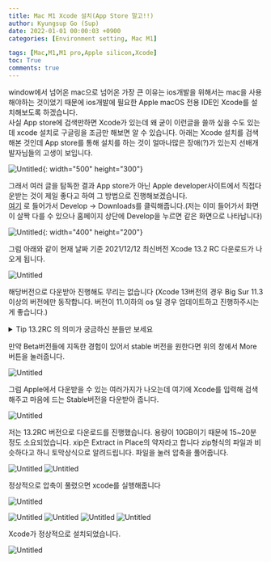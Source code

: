 ```yaml
---
title: Mac M1 Xcode 설치(App Store 말고!!)
author: Kyungsup Go (Sup)
date: 2022-01-01 00:00:03 +0900
categories: [Environment setting, Mac M1]

tags: [Mac,M1,M1 pro,Apple silicon,Xcode]
toc: True
comments: true
---
```



window에서 넘어온 mac으로 넘어온 가장 큰 이유는 ios개발을 위해서는 mac을 사용해야하는 것이었기 때문에 ios개발에 필요한 Apple macOS 전용 IDE인 Xcode를 설치해보도록 하겠습니다.
<br>사실 App store에 검색만하면 Xcode가 있는데 왜 굳이 이런글을 쓸까 싶을 수도 있는데 xcode 설치로 구글링을 조금만 해보면 알 수 있습니다. 아래는 Xcode 설치를 검색해본 것인데 App store를 통해 설치를 하는 것이 얼마나많은 장애(?)가 있는지 선배개발자님들의 고생이 보입니다. 


![Untitled](/assets/img/environment_setting/mac/Mac_M1_Xcode_install/Untitled_0.png){: width="500" height="300"}<br>


그래서 여러 글을 탐독한 결과 App store가 아닌 Apple developer사이트에서 직접다운받는 것이 제일 좋다고 하여 그 방법으로 진행해보겠습니다.<br>[여기](https://developer.apple.com/develop/)  로 들어가서 Develop -> Downloads를 클릭해줍니다.(저는 이미 들어가서 화면이 살짝 다를 수 있으나 홈페이지 상단에 Develop을 누르면 같은 화면으로 나타납니다)


![Untitled](/assets/img/environment_setting/mac/Mac_M1_Xcode_install/Untitled_1.png){: width="400" height="200"}




그럼 아래와 같이 현재 날짜 기준 2021/12/12 최신버전 Xcode 13.2 RC 다운로드가 나오게 됩니다.

![Untitled](/assets/img/environment_setting/mac/Mac_M1_Xcode_install/Untitled_2.png)

해당버전으로 다운받아 진행해도 무리는 없습니다  (Xcode 13버전의 경우 Big Sur 11.3 이상의 버전에만 동작합니다. 버전이 11.이하의 os 일 경우 업데이트하고 진행하주시는 게 좋습니다.) 

<details>
<summary> Tip 13.2RC 의 의미가 궁금하신 분들만 보세요</summary>
<div markdown="1">

The term "Release Candidate" (RC) replaces "GM seed" and indicates this version is near final. 라는 의미를 간단히 설명하자면 RC(Release Candidate) 직역하면 출시후보(최종 릴리즈)버전입니다. 정식 출시전 마지막 베타버전을 보통 RC라고 칭합니다. 이 단계에서 버그가 발견되지 않을 경우 바로 출시를 준비합니다.
GM은 Golden Master의 약자로 최종판 이라고 이해하면 됩니다.  
아래는 소프트웨어의 배포주기 입니다. 따라서 위의 13.2RC버전은 딱히 버그가 발견되지않으면 그대로 GM으로 대체 되고 추후 정식배포판이 될 확률 이 높습니다.

![Untitled](/assets/img/environment_setting/mac/Mac_M1_Xcode_install/Untitled_3.png){: width="500" height="300"}*출처 : [소프트웨어 배포 생명주기](https://ko.wikipedia.org/wiki/%EC%86%8C%ED%94%84%ED%8A%B8%EC%9B%A8%EC%96%B4_%EB%B0%B0%ED%8F%AC_%EC%83%9D%EB%AA%85_%EC%A3%BC%EA%B8%B0)&nbsp;/[GM의 의미](https://koorei.tistory.com/71)*
</div>
</details>


만약 Beta버전들에 지독한 경험이 있어서 stable 버전을 원한다면 위의 창에서 More버튼을 눌러줍니다.


![Untitled](/assets/img/environment_setting/mac/Mac_M1_Xcode_install/Untitled_4.png)


그럼 Apple에서 다운받을 수 있는 여러가지가 나오는데 여기에 Xcode를 입력해 검색해주고 마음에 드는 Stable버전을 다운받아 줍니다.


![Untitled](/assets/img/environment_setting/mac/Mac_M1_Xcode_install/Untitled_5.png)

저는 13.2RC 버전으로 다운로드를 진행했습니다.
용량이 10GB이기 때문에 15~20분 정도 소요되었습니다.
xip은 Extract in Place의 약자라고 합니다 zip형식의 파일과 비슷하다고 하니 토막상식으로 알려드립니다.
파일을 눌러 압축을 풀어줍니다.

![Untitled](/assets/img/environment_setting/mac/Mac_M1_Xcode_install/Untitled_6.png)
![Untitled](/assets/img/environment_setting/mac/Mac_M1_Xcode_install/Untitled_13.png)<br>


정상적으로 압축이 풀렸으면 xcode를 실행해줍니다

![Untitled](/assets/img/environment_setting/mac/Mac_M1_Xcode_install/Untitled_7.png)

![Untitled](/assets/img/environment_setting/mac/Mac_M1_Xcode_install/Untitled_8.png)
![Untitled](/assets/img/environment_setting/mac/Mac_M1_Xcode_install/Untitled_9.png)
![Untitled](/assets/img/environment_setting/mac/Mac_M1_Xcode_install/Untitled_10.png)
![Untitled](/assets/img/environment_setting/mac/Mac_M1_Xcode_install/Untitled_11.png)

Xcode가 정상적으로 설치되었습니다.

![Untitled](/assets/img/environment_setting/mac/Mac_M1_Xcode_install/Untitled_12.png)

